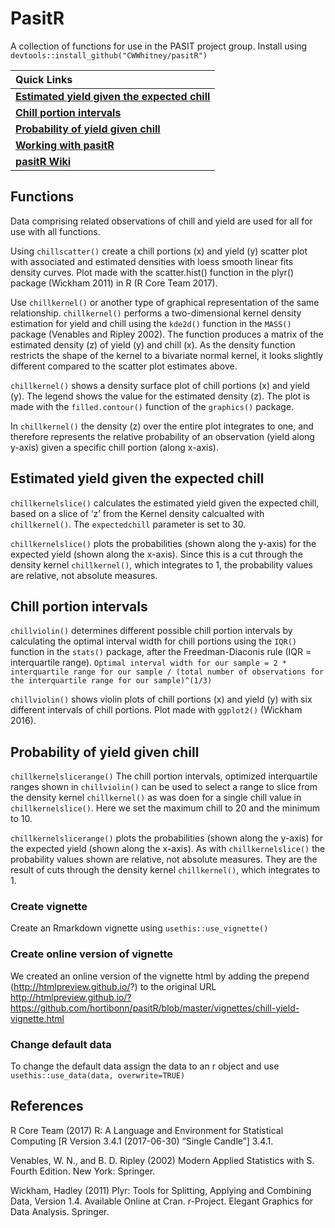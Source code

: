 
<!-- README.md is generated from README.Rmd. Please edit that file -->

# PasitR

A collection of functions for use in the PASIT project group. Install
using
`devtools::install_github("CWWhitney/pasitR")`

<!-- Links: start -->

| Quick Links                                                                                                                                  |
| :------------------------------------------------------------------------------------------------------------------------------------------- |
| [**Estimated yield given the expected chill**](https://github.com/CWWhitney/pasitR#Estimated%20yield%20given%20the%20expected%20chill)       |
| [**Chill portion intervals**](https://github.com/CWWhitney/pasitR#Chill%20portion%20intervals)                                               |
| [**Probability of yield given chill**](https://github.com/CWWhitney/pasitR#Probability%20of%20yield%20given%20chill)                         |
| [**Working with pasitR**](http://htmlpreview.github.io/?https://github.com/CWWhitney/pasitR/blob/master/vignettes/chill-yield-vignette.html) |
| [**pasitR Wiki**](https://github.com/CWWhitney/pasitR/wiki)                                                                                  |

<!-- Links: end -->

## Functions

Data comprising related observations of chill and yield are used for all
for use with all functions.

Using `chillscatter()` create a chill portions (x) and yield (y) scatter
plot with associated and estimated densities with loess smooth linear
fits density curves. Plot made with the scatter.hist() function in the
plyr() package (Wickham 2011) in R (R Core Team 2017).

Use `chillkernel()` or another type of graphical representation of the
same relationship. `chillkernel()` performs a two-dimensional kernel
density estimation for yield and chill using the `kde2d()` function in
the `MASS()` package (Venables and Ripley 2002). The function produces a
matrix of the estimated density (z) of yield (y) and chill (x). As the
density function restricts the shape of the kernel to a bivariate normal
kernel, it looks slightly different compared to the scatter plot
estimates above.

`chillkernel()` shows a density surface plot of chill portions (x) and
yield (y). The legend shows the value for the estimated density (z). The
plot is made with the `filled.contour()` function of the `graphics()`
package.

In `chillkernel()` the density (z) over the entire plot integrates to
one, and therefore represents the relative probability of an observation
(yield along y-axis) given a specific chill portion (along x-axis).

## Estimated yield given the expected chill

`chillkernelslice()` calculates the estimated yield given the expected
chill, based on a slice of ‘z’ from the Kernel density calcualted with
`chillkernel()`. The `expectedchill` parameter is set to 30.

`chillkernelslice()` plots the probabilities (shown along the y-axis)
for the expected yield (shown along the x-axis). Since this is a cut
through the density kernel `chillkernel()`, which integrates to 1, the
probability values are relative, not absolute measures.

## Chill portion intervals

`chillviolin()` determines different possible chill portion intervals by
calculating the optimal interval width for chill portions using the
`IQR()` function in the `stats()` package, after the Freedman-Diaconis
rule (IQR = interquartile range). `Optimal interval width for our sample
= 2 * interquartile range for our sample / (total number of observations
for the interquartile range for our sample)^(1/3)`

`chillviolin()` shows violin plots of chill portions (x) and yield (y)
with six different intervals of chill portions. Plot made with
`ggplot2()` (Wickham 2016).

## Probability of yield given chill

`chillkernelslicerange()` The chill portion intervals, optimized
interquartile ranges shown in `chillviolin()` can be used to select a
range to slice from the density kernel `chillkernel()` as was doen for a
single chill value in `chillkernelslice()`. Here we set the maximum
chill to 20 and the minimum to 10.

`chillkernelslicerange()` plots the probabilities (shown along the
y-axis) for the expected yield (shown along the x-axis). As with
`chillkernelslice()` the probability values shown are relative, not
absolute measures. They are the result of cuts through the density
kernel `chillkernel()`, which integrates to 1.

### Create vignette

Create an Rmarkdown vignette using `usethis::use_vignette()`

### Create online version of vignette

We created an online version of the vignette html by adding the prepend
(<http://htmlpreview.github.io/>?) to the original URL
<http://htmlpreview.github.io/?https://github.com/hortibonn/pasitR/blob/master/vignettes/chill-yield-vignette.html>

### Change default data

To change the default data assign the data to an r object and use
`usethis::use_data(data, overwrite=TRUE)`

## References

R Core Team (2017) R: A Language and Environment for Statistical
Computing \[R Version 3.4.1 (2017-06-30) “Single Candle”\] 3.4.1.

Venables, W. N., and B. D. Ripley (2002) Modern Applied Statistics with
S. Fourth Edition. New York: Springer.

Wickham, Hadley (2011) Plyr: Tools for Splitting, Applying and Combining
Data, Version 1.4. Available Online at Cran. r-Project. Elegant Graphics
for Data Analysis. Springer.

